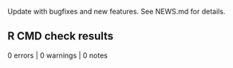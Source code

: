 Update with bugfixes and new features. See NEWS.md for details.

## R CMD check results

0 errors | 0 warnings | 0 notes
